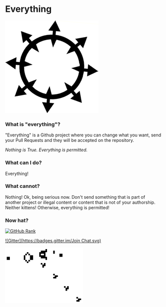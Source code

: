 Everything
==========

![Chaos](circlet.png?raw=true)

### What is "everything"?

"Everything" is a Github project where you can change what you want, send your Pull Requests and they will be accepted on the repository.

*Nothing is True. Everything is permitted.*

### What can I do?

Everything!

### What cannot?

Nothing! Ok, being serious now. Don't send something that is part of another project or illegal content or content that is not of your authorship. Neither kittens! Otherwise, everything is permitted!

### Now hat?

[![GitHub Rank](https://reporank.com/vndmtrx/everything)](https://reporank.com)

[![Gitter](https://badges.gitter.im/Join Chat.svg)](https://gitter.im/vndmtrx/everything?utm_source=badge&utm_medium=badge&utm_campaign=pr-badge&utm_content=badge)

![Gospers Glider Gun](gospers_glider_gun.gif?raw=true)
